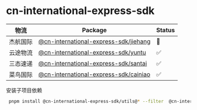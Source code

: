 # cn-international-express-sdk

| 物流     | Package                                                     | Status |
| -------- | ----------------------------------------------------------- | ------ |
| 杰航国际 | [@cn-international-express-sdk/jiehang](./packages/jiehang) | 🚧     |
| 云途物流 | [@cn-international-express-sdk/yuntu](./packages/yuntu)     | ✅     |
| 三态速递 | [@cn-international-express-sdk/santai](./packages/santai)   | ✅     |
| 菜鸟国际 | [@cn-international-express-sdk/cainiao](./packages/cainiao) | ✅     |

安装子项目依赖

```bash
 pnpm install @cn-international-express-sdk/utils@* --filter  @cn-international-express-sdk/santai
```
